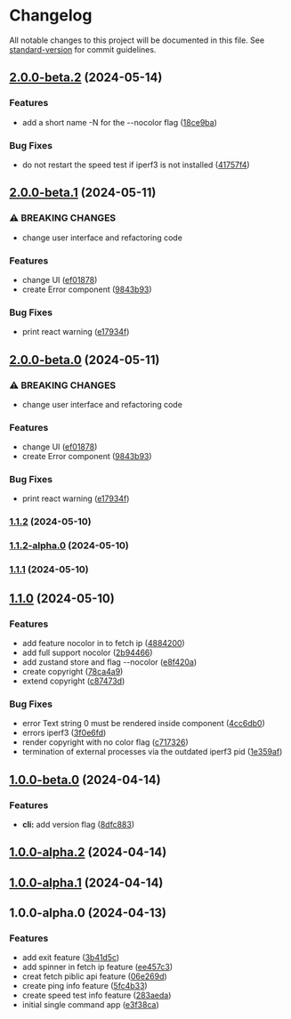 # Changelog

All notable changes to this project will be documented in this file. See [standard-version](https://github.com/conventional-changelog/standard-version) for commit guidelines.

## [2.0.0-beta.2](https://github.com/teplostanski/nche/compare/v2.0.0-beta.1...v2.0.0-beta.2) (2024-05-14)

### Features

- add a short name -N for the --nocolor flag ([18ce9ba](https://github.com/teplostanski/nche/commit/18ce9ba32c98de025ff32330a311cb527f7595f0))

### Bug Fixes

- do not restart the speed test if iperf3 is not installed ([41757f4](https://github.com/teplostanski/nche/commit/41757f4c265a438fe1dab24327bb6cd22ce3898e))

## [2.0.0-beta.1](https://github.com/teplostanski/nche/compare/v1.1.2-alpha.0...v2.0.0-beta.1) (2024-05-11)

### ⚠ BREAKING CHANGES

- change user interface and refactoring code

### Features

- change UI ([ef01878](https://github.com/teplostanski/nche/commit/ef018783048507e0ae5a67a7a76d02889ffd509e))
- create Error component ([9843b93](https://github.com/teplostanski/nche/commit/9843b93e9be94cd6ab0535d876065c104a3e98de))

### Bug Fixes

- print react warning ([e17934f](https://github.com/teplostanski/nche/commit/e17934f74ba40a8a3c7b1526aa8840649bcb3350))

## [2.0.0-beta.0](https://github.com/teplostanski/nche/compare/v1.1.2-alpha.0...v2.0.0-beta.0) (2024-05-11)

### ⚠ BREAKING CHANGES

- change user interface and refactoring code

### Features

- change UI ([ef01878](https://github.com/teplostanski/nche/commit/ef018783048507e0ae5a67a7a76d02889ffd509e))
- create Error component ([9843b93](https://github.com/teplostanski/nche/commit/9843b93e9be94cd6ab0535d876065c104a3e98de))

### Bug Fixes

- print react warning ([e17934f](https://github.com/teplostanski/nche/commit/e17934f74ba40a8a3c7b1526aa8840649bcb3350))

### [1.1.2](https://github.com/teplostanski/nche/compare/v1.1.2-alpha.0...v1.1.2) (2024-05-10)

### [1.1.2-alpha.0](https://github.com/teplostanski/nche/compare/v1.1.1...v1.1.2-alpha.0) (2024-05-10)

### [1.1.1](https://github.com/teplostanski/nche/compare/v1.1.0...v1.1.1) (2024-05-10)

## [1.1.0](https://github.com/teplostanski/nche/compare/v1.0.0-beta.0...v1.1.0) (2024-05-10)

### Features

- add feature nocolor in to fetch ip ([4884200](https://github.com/teplostanski/nche/commit/488420002ba624eec67f5c5eff2fba57101fb71d))
- add full support nocolor ([2b94466](https://github.com/teplostanski/nche/commit/2b9446698f78e4d5cd965021fd3321b6fba50f99))
- add zustand store and flag --nocolor ([e8f420a](https://github.com/teplostanski/nche/commit/e8f420a336c8ffc9636ffb6a8b8c29ba02e6611a))
- create copyright ([78ca4a9](https://github.com/teplostanski/nche/commit/78ca4a9362075bebd643d33c1773c222dd450312))
- extend copyright ([c87473d](https://github.com/teplostanski/nche/commit/c87473ddc40a9e016ee816ad23a4229674e037eb))

### Bug Fixes

- error Text string 0 must be rendered inside <Text> component ([4cc6db0](https://github.com/teplostanski/nche/commit/4cc6db07b7e18ac37262c2c107e93a2aba31a0e0))
- errors iperf3 ([3f0e6fd](https://github.com/teplostanski/nche/commit/3f0e6fdd2c3d24553c0714538c552c2c460a6981))
- render copyright with no color flag ([c717326](https://github.com/teplostanski/nche/commit/c7173261c5c22482bdc4c69f5b14d1ec27a99fdd))
- termination of external processes via the outdated iperf3 pid ([1e359af](https://github.com/teplostanski/nche/commit/1e359af9e4b3bbdae971ba637052ea2b8e2a8563))

## [1.0.0-beta.0](https://github.com/teplostanski/nche/compare/v1.0.0-alpha.2...v1.0.0-beta.0) (2024-04-14)

### Features

- **cli:** add version flag ([8dfc883](https://github.com/teplostanski/nche/commit/8dfc88399d5620a0b5b3def5c858d82fdc39cacb))

## [1.0.0-alpha.2](https://github.com/teplostanski/nche/compare/v1.0.0-alpha.1...v1.0.0-alpha.2) (2024-04-14)

## [1.0.0-alpha.1](https://github.com/teplostanski/nche/compare/v1.0.0-alpha.0...v1.0.0-alpha.1) (2024-04-14)

## 1.0.0-alpha.0 (2024-04-13)

### Features

- add exit feature ([3b41d5c](https://github.com/teplostanski/nche/commit/3b41d5c8254e5c0d7ffa6fcdf878af3c697af0d1))
- add spinner in fetch ip feature ([ee457c3](https://github.com/teplostanski/nche/commit/ee457c366d5a3c70d5623ddcf64ddacb256dde18))
- creat fetch piblic api feature ([06e269d](https://github.com/teplostanski/nche/commit/06e269d4bad7ff3ac411160bfd3740a33a237bea))
- create ping info feature ([5fc4b33](https://github.com/teplostanski/nche/commit/5fc4b335aad5e9413dadcb16b305ae32b5ac91fc))
- create speed test info feature ([283aeda](https://github.com/teplostanski/nche/commit/283aeda1c5390400beceafa047a24acef47ef5b0))
- initial single command app ([e3f38ca](https://github.com/teplostanski/nche/commit/e3f38ca5ce4b8b18ec44cc2ba5b4ae970c4f07f8))
